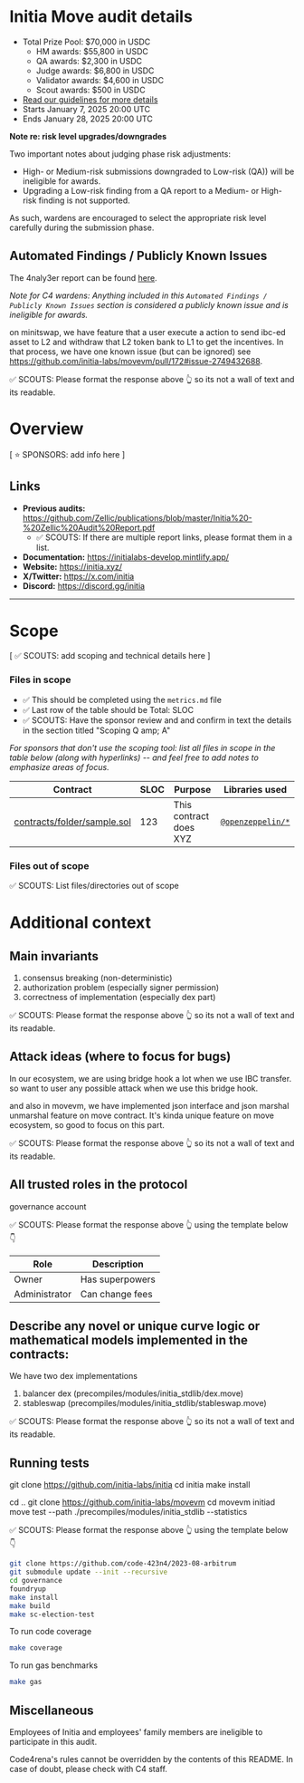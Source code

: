 # Initia Move audit details
- Total Prize Pool: $70,000 in USDC
  - HM awards: $55,800 in USDC
  - QA awards: $2,300 in USDC
  - Judge awards: $6,800 in USDC
  - Validator awards: $4,600 in USDC 
  - Scout awards: $500 in USDC
- [Read our guidelines for more details](https://docs.code4rena.com/roles/wardens)
- Starts January 7, 2025 20:00 UTC
- Ends January 28, 2025 20:00 UTC

**Note re: risk level upgrades/downgrades**

Two important notes about judging phase risk adjustments: 
- High- or Medium-risk submissions downgraded to Low-risk (QA)) will be ineligible for awards.
- Upgrading a Low-risk finding from a QA report to a Medium- or High-risk finding is not supported.

As such, wardens are encouraged to select the appropriate risk level carefully during the submission phase.

## Automated Findings / Publicly Known Issues

The 4naly3er report can be found [here](https://github.com/code-423n4/2025-01-initia/blob/main/4naly3er-report.md).

_Note for C4 wardens: Anything included in this `Automated Findings / Publicly Known Issues` section is considered a publicly known issue and is ineligible for awards._

on minitswap, we have feature that a user execute a action to send ibc-ed asset to L2 and withdraw that L2 token bank to L1 to get the incentives. In that process, we have one known issue (but can be ignored) see https://github.com/initia-labs/movevm/pull/172#issue-2749432688.

✅ SCOUTS: Please format the response above 👆 so its not a wall of text and its readable.

# Overview

[ ⭐️ SPONSORS: add info here ]

## Links

- **Previous audits:**  https://github.com/Zellic/publications/blob/master/Initia%20-%20Zellic%20Audit%20Report.pdf
  - ✅ SCOUTS: If there are multiple report links, please format them in a list.
- **Documentation:** https://initialabs-develop.mintlify.app/
- **Website:** https://initia.xyz/
- **X/Twitter:** https://x.com/initia
- **Discord:** https://discord.gg/initia

---

# Scope

[ ✅ SCOUTS: add scoping and technical details here ]

### Files in scope
- ✅ This should be completed using the `metrics.md` file
- ✅ Last row of the table should be Total: SLOC
- ✅ SCOUTS: Have the sponsor review and and confirm in text the details in the section titled "Scoping Q amp; A"

*For sponsors that don't use the scoping tool: list all files in scope in the table below (along with hyperlinks) -- and feel free to add notes to emphasize areas of focus.*

| Contract | SLOC | Purpose | Libraries used |  
| ----------- | ----------- | ----------- | ----------- |
| [contracts/folder/sample.sol](https://github.com/code-423n4/repo-name/blob/contracts/folder/sample.sol) | 123 | This contract does XYZ | [`@openzeppelin/*`](https://openzeppelin.com/contracts/) |

### Files out of scope
✅ SCOUTS: List files/directories out of scope

# Additional context

## Main invariants

1. consensus breaking (non-deterministic)
2. authorization problem (especially signer permission)
3. correctness of implementation (especially dex part)

✅ SCOUTS: Please format the response above 👆 so its not a wall of text and its readable.

## Attack ideas (where to focus for bugs)
In our ecosystem, we are using bridge hook a lot when we use IBC transfer. so want to user any possible attack when we use this bridge hook.

and also in movevm, we have implemented json interface and json marshal unmarshal feature on move contract. It's kinda unique feature on move ecosystem, so good to focus on this part.

✅ SCOUTS: Please format the response above 👆 so its not a wall of text and its readable.

## All trusted roles in the protocol

governance account

✅ SCOUTS: Please format the response above 👆 using the template below👇

| Role                                | Description                       |
| --------------------------------------- | ---------------------------- |
| Owner                          | Has superpowers                |
| Administrator                             | Can change fees                       |

## Describe any novel or unique curve logic or mathematical models implemented in the contracts:

We have two dex implementations
  1. balancer dex (precompiles/modules/initia_stdlib/dex.move)
  2. stableswap (precompiles/modules/initia_stdlib/stableswap.move)

✅ SCOUTS: Please format the response above 👆 so its not a wall of text and its readable.

## Running tests

git clone https://github.com/initia-labs/initia
cd initia
make install

cd ..
git clone https://github.com/initia-labs/movevm
cd movevm
initiad move test --path ./precompiles/modules/initia_stdlib --statistics

✅ SCOUTS: Please format the response above 👆 using the template below👇

```bash
git clone https://github.com/code-423n4/2023-08-arbitrum
git submodule update --init --recursive
cd governance
foundryup
make install
make build
make sc-election-test
```
To run code coverage
```bash
make coverage
```
To run gas benchmarks
```bash
make gas
```


## Miscellaneous
Employees of Initia and employees' family members are ineligible to participate in this audit.

Code4rena's rules cannot be overridden by the contents of this README. In case of doubt, please check with C4 staff.
